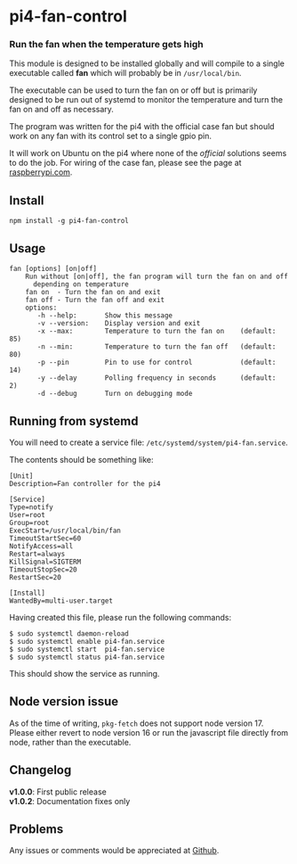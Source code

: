 # pi4-fan-control

[issues]: https://github.com/CliffS/pi4-fan-control/issues
[casefan]: https://www.raspberrypi.com/products/raspberry-pi-4-case-fan/

### Run the fan when the temperature gets high

This module is designed to be installed globally and will compile
to a single executable called **fan** which will probably be in
`/usr/local/bin`.

The executable can be used to turn the fan on or off but is
primarily designed to be run out of systemd to monitor the
temperature and turn the fan on and off as necessary.

The program was written for the pi4 with the official case fan
but should work on any fan with its control set to a single gpio
pin.

It will work on Ubuntu on the pi4 where none of the _official_ solutions
seems to do the job.  For wiring of the case fan, please see the page
at [raspberrypi.com][casefan].

## Install

    npm install -g pi4-fan-control

## Usage

    fan [options] [on|off]
        Run without [on|off], the fan program will turn the fan on and off
          depending on temperature
        fan on  - Turn the fan on and exit
        fan off - Turn the fan off and exit
        options:
           -h --help:       Show this message
           -v --version:    Display version and exit
           -x --max:        Temperature to turn the fan on    (default: 85)
           -n --min:        Temperature to turn the fan off   (default: 80)
           -p --pin         Pin to use for control            (default: 14)
           -y --delay       Polling frequency in seconds      (default:  2)
           -d --debug       Turn on debugging mode

## Running from systemd

You will need to create a service file: `/etc/systemd/system/pi4-fan.service`.

The contents should be something like:

    [Unit]
    Description=Fan controller for the pi4

    [Service]
    Type=notify
    User=root
    Group=root
    ExecStart=/usr/local/bin/fan
    TimeoutStartSec=60
    NotifyAccess=all
    Restart=always
    KillSignal=SIGTERM
    TimeoutStopSec=20
    RestartSec=20

    [Install]
    WantedBy=multi-user.target

Having created this file, please run the following commands:

    $ sudo systemctl daemon-reload
    $ sudo systemctl enable pi4-fan.service
    $ sudo systemctl start  pi4-fan.service
    $ sudo systemctl status pi4-fan.service

This should show the service as running.

## Node version issue

As of the time of writing, `pkg-fetch` does not support node version 17.
Please either revert to node version 16 or run the javascript file
directly from node, rather than the executable.

## Changelog

**v1.0.0**: First public release  
**v1.0.2**: Documentation fixes only  

## Problems

Any issues or comments would be appreciated at [Github][issues].

